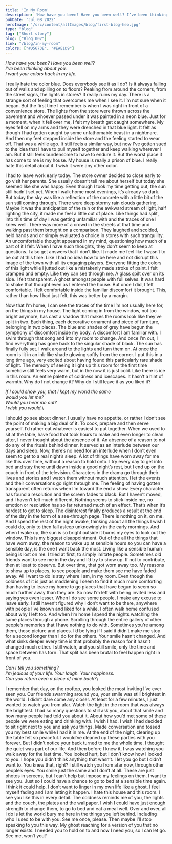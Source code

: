 ```yaml
---
title: 'In My Room'
description: 'How have you been? Have you been well? I’ve been thinking about you. I want your colors back in my life.'
pubDate: 'Jul 08 2022'
heroImage: '/src/content/allImages/blog/first-blog-heo.jpg'
type: "blog"
tag: ["Short story"]
blog: ["Blog 002"]
link: "/blog/in-my-room"
colors: ["#D5673E", "#EAE1D9"]
---
```


_How have you been? Have you been well?_\
_I’ve been thinking about you._\
_I want your colors back in my life._

I really hate the color blue. Does everybody see it as I do? Is it always falling out of walls and spilling on to floors? Peaking from around the corners, from the street signs, the lights in stores? It really ruins my day. There is a strange sort of feeling that overcomes me when I see it. I’m not sure when it began. But the first time I remember is when I was right in front of a convenience store. The lights from the store were thrown across the pavement and whoever passed under it was painted in a neon blue. Just for a moment, when it fell over me, I felt my breath get caught somewhere. My eyes fell on my arms and they were drenched in that blue light. It felt as though I had gotten caught by some unfathomable beast in a nightmare. And then my feet stepped inside the store and the feeling started to wear off. That was a while ago. It still feels a similar way, but now I’ve gotten sued to the idea that I have to pull myself together and keep walking wherever I am. But it still feels burdensome to have to endure it. But the worst place it has come to me is my house. My house is really a prison of blue. I really hate this detail about it. I wish it were any other color.

I had to leave work early today. The store owner decided to close early to go visit her parents. She usually doesn’t tell me about herself but today she seemed like she was happy. Even though I took my time getting out, the sun still hadn’t set yet. When I walk home most evenings, it’s already so dark. But today the sky was like a reflection of the concrete with a little bit of the sun still coming through. There were deep stormy rain clouds gathering. Maybe it was the anticipation of the rain or the awkward stream of light, half lighting the city, it made me feel a little out of place. Like things had split, into this time of day I was getting unfamiliar with and the traces of one I knew well. There was more of a crowd in the streets at that time and walking past them brought on a comparison. They laughed and scolded, held hands and or simply evaluated a choice in stores with such tranquility. An uncomfortable thought appeared in my mind, questioning how much of a part of it I felt. When I have such thoughts, they don’t seem to keep at questions. I also get answers that I don’t like. It made me feel like I wasn’t to be out at this time. Like I had no idea how to be here and not disrupt this image of the town with all its engaging players. Everyone fitting the colors of this light while I jutted out like a mistakenly made stroke of paint. I felt cramped and empty. Like they can see through me. A glass spilt over on its side. I felt transparent. A ghost amongst people with full selves. It was hard to shake that thought even as I entered the house. But once I did, I felt comfortable. I felt comfortable inside the familiar discomfort it brought. This, rather than how I had just felt, this was better by a margin.

Now that I’m home, I can see the traces of the time I’m not usually here for, on the things in my house. The light coming in from the window, not too bright anymore, has cast a shadow that makes the rooms look like they’ve split in two. Each thing, each decorative ornament and piece of furniture, belonging in two places. The blue and shades of grey have begun the symphony of discomfort inside my body. A discomfort I am familiar with. I swim through that song and into my room to change. And once I’m out, I find everything has gone back to the singular shade of black. The sun has finally fully set. I walk around to the lights and turn them on. At once the room is lit in an ink-like shade glowing softly from the corner. I put this in a long time ago, very excited about having found this particularly rare shade of light. The memory of seeing it light up this room for the first time somehow still feels very warm, but in the now it is just cold. Like there is ice in this room. An entire palette of coldness and icescapes. It hasn’t a hint of warmth. Why do I not change it? Why do I still leave it as you liked it?

_If I could show you, that I kept my world the same_\
_would you let me?_\
_Would you hear me out?_\
_I wish you would._\

I should go see about dinner. I usually have no appetite, or rather I don’t see the point of making a big deal of it. To cook, prepare and then serve yourself. I’d rather eat whatever is easiest to put together. When we used to sit at the table, have food that took hours to make and even longer to clean after, I never thought about the absence of it. An absence of a reason to not do any of the rituals behind dinner. It served as an interlude between our days and sleep. Now, there’s no need for an interlude when I don’t even seem to get to a real night’s sleep. A lot of things have worn away for me like this over time, without a reason to hold onto. I try every day to get into bed and stay there until dawn inside a good night’s rest, but I end up on the couch in front of the television. Characters in the drama go through their lives and stories and I watch them without much attention. I let the events and their conversations go right through me. The feeling of having gotten transparent often returns when I’m toward the end a show. Every character has found a resolution and the screen fades to black. But I haven’t moved, and I haven’t felt much different. Nothing seems to stick inside me, no emotion or resolution has so far returned much of an effect. That’s when it’s hardest to get to sleep. The disinterest finally produces a result at the end of the day in the form of a see-through page. There is nothing on it, on me. And I spend the rest of the night awake, thinking about all the things I wish I could do, only to then fall asleep unknowingly in the early mornings. And when I wake up, the sun is so bright outside it burns my eyes to look out the window. This is my biggest disappointment. Out of the all the things that have worn away, the reason to wake up at sensible hours so you can have a sensible day, is the one I want back the most. Living like a sensible human being is lost on me. I tried at first, to simply imitate people. Sometimes old friends want to see me in the day and I’d try to show up. If not to contribute, then at least to observe. But over time, that got worn away too. My reasons to show up to places, to see people and make them see me have faded away. All I want to do is stay where I am, in my room. Even though the coldness of it is just as maddening I seem to find it much more comforting than having to leave my home to go places that have begun to seem so much further away than they are. So now I’m left with being invited less and saying yes even lesser. When I do see some people, I make any excuse to leave early. I still haven’t figured why I don’t want to be there, anywhere with people I’ve known and liked for a while. I often walk home confused about why I left too. And when I’m home I spend the nights watching the same places through a phone. Scrolling through the entire gallery of other people’s memories that I have nothing to do with. Sometimes you’re among them, those picture and places. I’d be lying if I said it didn’t make me stop for a second longer than I do for the others. Your smile hasn’t changed. And what sinks deeper every time is that probably the reason for it hasn’t changed much either. I still watch, and you still smile, only the time and space between has torn. That split has been brutal to feel happen right in front of you.

_Can I tell you something?_\
_I’m jealous of your life. Your laugh. Your happiness._\
_Can you return even a piece of mine back?_\

I remember that day, on the rooftop, you looked the most inviting I’ve ever seen you. Our friends swarming around you, your smile was still brightest in the world. I didn’t dare come any closer. At least for a few minutes, I just wanted to watch you from afar. Watch the light in the room that was always the brightest. I had so many questions to still ask you, about that smile and how many people had told you about it. About how you’d met some of these people we were eating and drinking with. I wish I had. I wish I had decided to sit right next to you and ask you things. Made conversation and tossed you my best smile while I had it in me. 
At the end of the night, clearing up the table felt so peaceful. I would’ve cleaned up these parties with you forever. But I didn’t notice your back turned to me the whole time. I thought the quiet was part of our life. And then before I knew it, I was watching you walk away for the last time. You looked hurt, but I don’t know how I looked to you. I hope you didn’t think anything that wasn’t. I let you go but I didn’t want to. You knew that, right? I still watch you from afar now, through other people’s eyes. You smile just the same and I don’t at all. These are just photos in screens, but I can’t help but impose my feelings on them. 
I want to see you. Just so I could have a chance to go to bed at a sensible time again. I think it could help. I don’t want to linger in my own life like a ghost. I feel myself fading and I am letting it happen. I hate this house and this room. I see you like this in every detail. The coldness reminds me of you, the lights and the couch, the plates and the wallpaper. I wish I could have just enough strength to change them, to go to bed and eat a meal well. Over and over, all I do is let the world bury me here in the things you left behind. Including who I used to be with you. See me once, please. Then maybe I’ll stop speaking to you this way. My ghost reaching for a version of you that no longer exists. I needed you to hold on to and now I need you, so I can let go. See me, won’t you?


